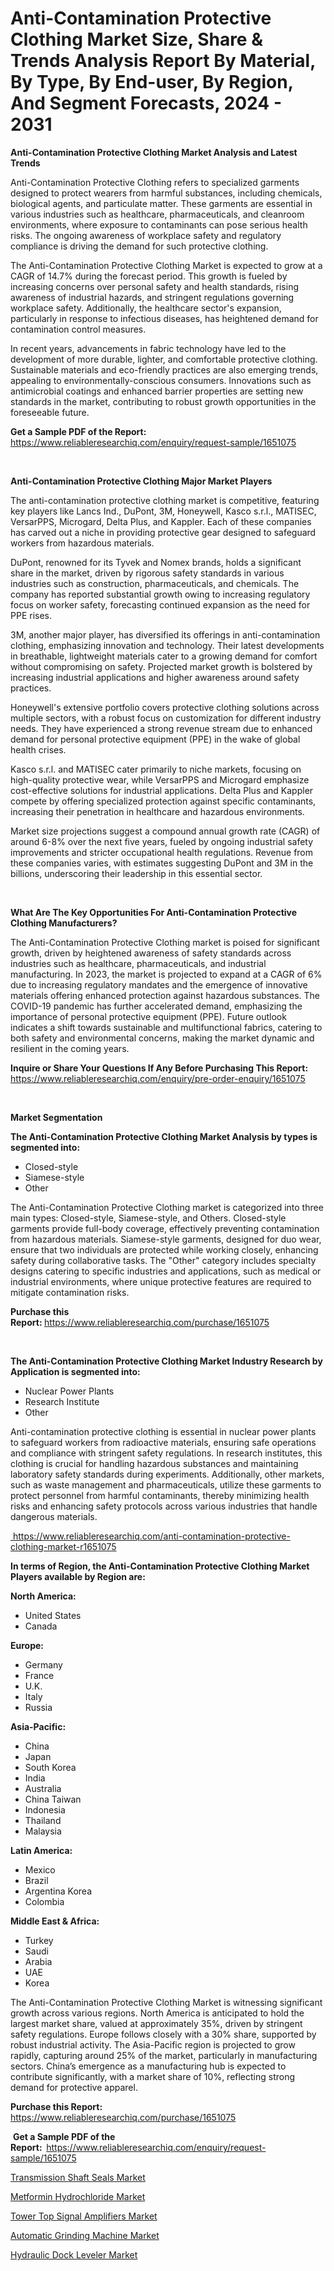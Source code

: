 <p><h1>Anti-Contamination Protective Clothing Market Size, Share & Trends Analysis Report By Material, By Type, By End-user, By Region, And Segment Forecasts, 2024 - 2031</h1></p><p><strong>Anti-Contamination Protective Clothing Market Analysis and Latest Trends</strong></p>
<p><p>Anti-Contamination Protective Clothing refers to specialized garments designed to protect wearers from harmful substances, including chemicals, biological agents, and particulate matter. These garments are essential in various industries such as healthcare, pharmaceuticals, and cleanroom environments, where exposure to contaminants can pose serious health risks. The ongoing awareness of workplace safety and regulatory compliance is driving the demand for such protective clothing.</p><p>The Anti-Contamination Protective Clothing Market is expected to grow at a CAGR of 14.7% during the forecast period. This growth is fueled by increasing concerns over personal safety and health standards, rising awareness of industrial hazards, and stringent regulations governing workplace safety. Additionally, the healthcare sector's expansion, particularly in response to infectious diseases, has heightened demand for contamination control measures.</p><p>In recent years, advancements in fabric technology have led to the development of more durable, lighter, and comfortable protective clothing. Sustainable materials and eco-friendly practices are also emerging trends, appealing to environmentally-conscious consumers. Innovations such as antimicrobial coatings and enhanced barrier properties are setting new standards in the market, contributing to robust growth opportunities in the foreseeable future.</p></p>
<p><strong>Get a Sample PDF of the Report:&nbsp;</strong> <a href="https://www.reliableresearchiq.com/enquiry/request-sample/1651075?utm_campaign=123&utm_medium=2&utm_source=Github&utm_content=ia&utm_term=03102024&utm_id=anti-contamination-protective-clothing">https://www.reliableresearchiq.com/enquiry/request-sample/1651075</a></p>
<p>&nbsp;</p>
<p><strong>Anti-Contamination Protective Clothing Major Market Players</strong></p>
<p><p>The anti-contamination protective clothing market is competitive, featuring key players like Lancs Ind., DuPont, 3M, Honeywell, Kasco s.r.l., MATISEC, VersarPPS, Microgard, Delta Plus, and Kappler. Each of these companies has carved out a niche in providing protective gear designed to safeguard workers from hazardous materials.</p><p>DuPont, renowned for its Tyvek and Nomex brands, holds a significant share in the market, driven by rigorous safety standards in various industries such as construction, pharmaceuticals, and chemicals. The company has reported substantial growth owing to increasing regulatory focus on worker safety, forecasting continued expansion as the need for PPE rises.</p><p>3M, another major player, has diversified its offerings in anti-contamination clothing, emphasizing innovation and technology. Their latest developments in breathable, lightweight materials cater to a growing demand for comfort without compromising on safety. Projected market growth is bolstered by increasing industrial applications and higher awareness around safety practices.</p><p>Honeywell's extensive portfolio covers protective clothing solutions across multiple sectors, with a robust focus on customization for different industry needs. They have experienced a strong revenue stream due to enhanced demand for personal protective equipment (PPE) in the wake of global health crises.</p><p>Kasco s.r.l. and MATISEC cater primarily to niche markets, focusing on high-quality protective wear, while VersarPPS and Microgard emphasize cost-effective solutions for industrial applications. Delta Plus and Kappler compete by offering specialized protection against specific contaminants, increasing their penetration in healthcare and hazardous environments.</p><p>Market size projections suggest a compound annual growth rate (CAGR) of around 6-8% over the next five years, fueled by ongoing industrial safety improvements and stricter occupational health regulations. Revenue from these companies varies, with estimates suggesting DuPont and 3M in the billions, underscoring their leadership in this essential sector.</p></p>
<p>&nbsp;</p>
<p><strong>What Are The Key Opportunities For Anti-Contamination Protective Clothing Manufacturers?</strong></p>
<p><p>The Anti-Contamination Protective Clothing market is poised for significant growth, driven by heightened awareness of safety standards across industries such as healthcare, pharmaceuticals, and industrial manufacturing. In 2023, the market is projected to expand at a CAGR of 6% due to increasing regulatory mandates and the emergence of innovative materials offering enhanced protection against hazardous substances. The COVID-19 pandemic has further accelerated demand, emphasizing the importance of personal protective equipment (PPE). Future outlook indicates a shift towards sustainable and multifunctional fabrics, catering to both safety and environmental concerns, making the market dynamic and resilient in the coming years.</p></p>
<p><strong>Inquire or Share Your Questions If Any Before Purchasing This Report:</strong> <a href="https://www.reliableresearchiq.com/enquiry/pre-order-enquiry/1651075?utm_campaign=123&utm_medium=2&utm_source=Github&utm_content=ia&utm_term=03102024&utm_id=anti-contamination-protective-clothing">https://www.reliableresearchiq.com/enquiry/pre-order-enquiry/1651075</a></p>
<p>&nbsp;</p>
<p><strong>Market Segmentation</strong></p>
<p><strong>The Anti-Contamination Protective Clothing Market Analysis by types is segmented into:</strong></p>
<p><ul><li>Closed-style</li><li>Siamese-style</li><li>Other</li></ul></p>
<p><p>The Anti-Contamination Protective Clothing market is categorized into three main types: Closed-style, Siamese-style, and Others. Closed-style garments provide full-body coverage, effectively preventing contamination from hazardous materials. Siamese-style garments, designed for duo wear, ensure that two individuals are protected while working closely, enhancing safety during collaborative tasks. The "Other" category includes specialty designs catering to specific industries and applications, such as medical or industrial environments, where unique protective features are required to mitigate contamination risks.</p></p>
<p><strong>Purchase this Report:&nbsp;</strong><a href="https://www.reliableresearchiq.com/purchase/1651075?utm_campaign=123&utm_medium=2&utm_source=Github&utm_content=ia&utm_term=03102024&utm_id=anti-contamination-protective-clothing">https://www.reliableresearchiq.com/purchase/1651075</a></p>
<p>&nbsp;</p>
<p><strong>The Anti-Contamination Protective Clothing Market Industry Research by Application is segmented into:</strong></p>
<p><ul><li>Nuclear Power Plants</li><li>Research Institute</li><li>Other</li></ul></p>
<p><p>Anti-contamination protective clothing is essential in nuclear power plants to safeguard workers from radioactive materials, ensuring safe operations and compliance with stringent safety regulations. In research institutes, this clothing is crucial for handling hazardous substances and maintaining laboratory safety standards during experiments. Additionally, other markets, such as waste management and pharmaceuticals, utilize these garments to protect personnel from harmful contaminants, thereby minimizing health risks and enhancing safety protocols across various industries that handle dangerous materials.</p></p>
<p><a href="https://www.reliableresearchiq.com/anti-contamination-protective-clothing-market-r1651075?utm_campaign=123&utm_medium=2&utm_source=Github&utm_content=ia&utm_term=03102024&utm_id=anti-contamination-protective-clothing">&nbsp;https://www.reliableresearchiq.com/anti-contamination-protective-clothing-market-r1651075</a></p>
<p><strong>In terms of Region, the Anti-Contamination Protective Clothing Market Players available by Region are:</strong></p>
<p>
    <p> <strong> North America: </strong>
        <ul>
            <li>United States</li>
            <li>Canada</li>
        </ul>
        </p> 
    <p> <strong> Europe: </strong>
        <ul>
            <li>Germany</li>
            <li>France</li>
            <li>U.K.</li>
            <li>Italy</li>
            <li>Russia</li>
        </ul>
        </p> 
    <p> <strong> Asia-Pacific: </strong>
        <ul>
            <li>China</li>
            <li>Japan</li>
            <li>South Korea</li>
            <li>India</li>
            <li>Australia</li>
            <li>China Taiwan</li>
            <li>Indonesia</li>
            <li>Thailand</li>
            <li>Malaysia</li>
        </ul>
        </p> 
    <p> <strong> Latin America: </strong>
        <ul>
            <li>Mexico</li>
            <li>Brazil</li>
            <li>Argentina Korea</li>
            <li>Colombia</li>
        </ul>
        </p> 
    <p> <strong> Middle East & Africa: </strong>
        <ul>
            <li>Turkey</li>
            <li>Saudi</li>
            <li>Arabia</li>
            <li>UAE</li>
            <li>Korea</li>
        </ul>
    </p>
    </p>
<p><p>The Anti-Contamination Protective Clothing Market is witnessing significant growth across various regions. North America is anticipated to hold the largest market share, valued at approximately 35%, driven by stringent safety regulations. Europe follows closely with a 30% share, supported by robust industrial activity. The Asia-Pacific region is projected to grow rapidly, capturing around 25% of the market, particularly in manufacturing sectors. China’s emergence as a manufacturing hub is expected to contribute significantly, with a market share of 10%, reflecting strong demand for protective apparel.</p></p>
<p><strong>Purchase this Report: </strong><a href="https://www.reliableresearchiq.com/purchase/1651075?utm_campaign=123&utm_medium=2&utm_source=Github&utm_content=ia&utm_term=03102024&utm_id=anti-contamination-protective-clothing">https://www.reliableresearchiq.com/purchase/1651075</a></p>
<p>&nbsp;<strong>Get a Sample PDF of the Report:&nbsp;&nbsp;</strong><a href="https://www.reliableresearchiq.com/enquiry/request-sample/1651075?utm_campaign=123&utm_medium=2&utm_source=Github&utm_content=ia&utm_term=03102024&utm_id=anti-contamination-protective-clothing">https://www.reliableresearchiq.com/enquiry/request-sample/1651075</a></p>
<p><strong></strong></p>
<p><p><a href="https://issuu.com/reportprime-2/docs/transmission-shaft-seals-market-siz_895858013611a9?utm_campaign=123&utm_medium=2&utm_source=Github&utm_content=ia&utm_term=03102024&utm_id=anti-contamination-protective-clothing">Transmission Shaft Seals Market</a></p><p><a href="https://www.linkedin.com/pulse/global-metformin-hydrochloride-market-product-type-application-nwg5e?utm_campaign=123&utm_medium=2&utm_source=Github&utm_content=ia&utm_term=03102024&utm_id=anti-contamination-protective-clothing">Metformin Hydrochloride Market</a></p><p><a href="https://github.com/ArnisaLeka575/Market-Research-Report-List-1/blob/main/tower-top-signal-amplifiers-market.md?utm_campaign=123&utm_medium=2&utm_source=Github&utm_content=ia&utm_term=03102024&utm_id=anti-contamination-protective-clothing">Tower Top Signal Amplifiers Market</a></p><p><a href="https://issuu.com/reportprime-2/docs/automatic-grinding-machine-market-s_e04fb7cdf58afe?utm_campaign=123&utm_medium=2&utm_source=Github&utm_content=ia&utm_term=03102024&utm_id=anti-contamination-protective-clothing">Automatic Grinding Machine Market</a></p><p><a href="https://www.linkedin.com/pulse/hydraulic-dock-leveler-market-outlook-complete-industry-analysis-ypa4f?trackingId=uUctp3FaQeyaW2eqYe7GkA%3D%3D&utm_campaign=123&utm_medium=2&utm_source=Github&utm_content=ia&utm_term=03102024&utm_id=anti-contamination-protective-clothing">Hydraulic Dock Leveler Market</a></p></p>